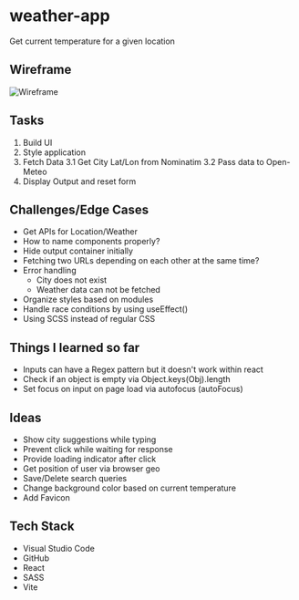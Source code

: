 # weather-app
Get current temperature for a given location

## Wireframe
![Wireframe](https://github.com/user-attachments/assets/f4dfa280-edff-4ac0-b60c-263e3a4c6b3d)

## Tasks
1. Build UI
2. Style application
3. Fetch Data
    3.1 Get City Lat/Lon from Nominatim
    3.2 Pass data to Open-Meteo
4. Display Output and reset form

## Challenges/Edge Cases
- Get APIs for Location/Weather
- How to name components properly?
- Hide output container initially
- Fetching two URLs depending on each other at the same time?
- Error handling
  - City does not exist
  - Weather data can not be fetched
- Organize styles based on modules
- Handle race conditions by using useEffect()
- Using SCSS instead of regular CSS

## Things I learned so far
- Inputs can have a Regex pattern but it doesn't work within react
- Check if an object is empty via Object.keys(Obj).length
- Set focus on input on page load via autofocus (autoFocus)

## Ideas
- Show city suggestions while typing
- Prevent click while waiting for response
- Provide loading indicator after click
- Get position of user via browser geo
- Save/Delete search queries
- Change background color based on current temperature
- Add Favicon

## Tech Stack
- Visual Studio Code
- GitHub
- React
- SASS
- Vite
